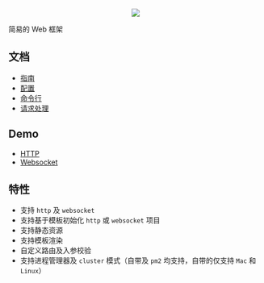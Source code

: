![]()
<p align="center">
    <img src="https://main.qcloudimg.com/raw/02900a9c25c0de97e786e8bc423f3549.png">
</p>

简易的 Web 框架

## 文档
* [指南](docs/guide.md)
* [配置](docs/config.md)
* [命令行](docs/cli.md)
* [请求处理](docs/controller.md)

## Demo
* [HTTP](demo/http/README.md)
* [Websocket](demo/ws/README.md)

## 特性
* 支持 `http` 及 `websocket`
* 支持基于模板初始化 `http` 或 `websocket` 项目
* 支持静态资源
* 支持模板渲染
* 自定义路由及入参校验
* 支持进程管理器及 `cluster` 模式（自带及 `pm2` 均支持，自带的仅支持 `Mac` 和 `Linux`）